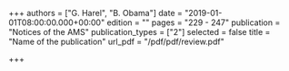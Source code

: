 +++
authors = ["G. Harel", "B. Obama"]
date = "2019-01-01T08:00:00.000+00:00"
edition = ""
pages = "229 - 247"
publication = "Notices of the AMS"
publication_types = ["2"]
selected = false
title = "Name of the publication"
url_pdf = "/pdf/pdf/review.pdf"

+++
